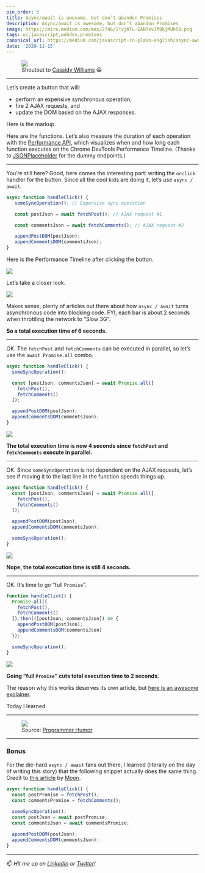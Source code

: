 ```yaml
---
pin_order: 5
title: Async/await is awesome, but don’t abandon Promises
description: Async/await is awesome, but don’t abandon Promises
image: https://miro.medium.com/max/2746/1*vjATL-EAN7xvJf0kjMUh5Q.png
tags: ui,javascript,webdev,promises
canonical_url: https://medium.com/javascript-in-plain-english/async-await-is-awesome-but-dont-abandon-promises-f815b3df51dc
date: '2020-11-15'
---
```


<figure>
	<img src='https://miro.medium.com/max/2746/1*vjATL-EAN7xvJf0kjMUh5Q.png'>
	<figcaption>Shoutout to <a href="https://medium.com/u/4c5633187eea">Cassidy Williams</a> 😀</figcaption>
</figure>

***

Let’s create a button that will:

- perform an expensive synchronous operation,
- fire 2 AJAX requests, and
- update the DOM based on the AJAX responses.

Here is the markup.

<script src='https://gist.github.com/suhanw/b7d915ac044a8934d720629f4466c25e.js'></script>

Here are the functions. Let’s also measure the duration of each operation with the [Performance API](https://developer.mozilla.org/en-US/docs/Web/API/Performance/measure), which visualizes when and how long each function executes on the Chrome DevTools Performance Timeline. (Thanks to [JSONPlaceholder](https://jsonplaceholder.typicode.com) for the dummy endpoints.)


<script src='https://gist.github.com/suhanw/8e984392ffc4974e3654dda7082c6aff.js'></script>
***

You’re still here? Good, here comes the interesting part: writing the `onclick` handler for the button. Since all the cool kids are doing it, let’s use `async / await`.

```javascript
async function handleClick() {
   someSyncOperation(); // Expensive sync operation 

   const postJson = await fetchPost(); // AJAX request #1

   const commentsJson = await fetchComments(); // AJAX request #2

   appendPostDOM(postJson);
   appendCommentsDOM(commentsJson);
}
```

Here is the Performance Timeline after clicking the button.

![](https://cdn-images-1.medium.com/max/1024/1*IPbydXJik0QO9KfFCcx97g.png)

Let’s take a closer look.

![](https://cdn-images-1.medium.com/max/1024/1*Afxib_uy8WZ53t31PLEX1w.png)

Makes sense, plenty of articles out there about how `async / await` turns asynchronous code into blocking code. FYI, each bar is about 2 seconds when throttling the network to “Slow 3G”.

**So a total execution time of 6 seconds.**
***

OK. The `fetchPost` and `fetchComments` can be executed in parallel, so let’s use the `await Promise.all` combo.

```javascript
async function handleClick() {
  someSyncOperation();

  const [postJson, commentsJson] = await Promise.all([
    fetchPost(), 
    fetchComments()
  ]);

  appendPostDOM(postJson);
  appendCommentsDOM(commentsJson);
}
```

![](https://cdn-images-1.medium.com/max/1010/1*37EwgrRI3pE2GHO9axxQpA.png)

**The total execution time is now 4 seconds since `fetchPost` and `fetchComments` execute in parallel.**
***

OK. Since `someSyncOperation` is not dependent on the AJAX requests, let’s see if moving it to the last line in the function speeds things up.

```javascript
async function handleClick() {
  const [postJson, commentsJson] = await Promise.all([
    fetchPost(), 
    fetchComments()
  ]);

  appendPostDOM(postJson);
  appendCommentsDOM(commentsJson);

  someSyncOperation();
}
```

![](https://cdn-images-1.medium.com/max/1024/1*LIFtuI-vycSo2BLz15jZVg.png)

**Nope, the total execution time is still 4 seconds.**
***

OK. It’s time to go “full `Promise`”.

```javascript
function handleClick() {
  Promise.all([
    fetchPost(),
    fetchComments()
  ]).then(([postJson, commentsJson]) => {
    appendPostDOM(postJson);
    appendCommentsDOM(commentsJson)
  });

  someSyncOperation();
}
```

![](https://cdn-images-1.medium.com/max/1000/1*sBJ0Vh_BHYVCzm4BF0dQoQ.png)

**Going “full `Promise`” cuts total execution time to 2 seconds.**

The reason why this works deserves its own article, but [here is an awesome explainer](http://latentflip.com/loupe/?code=JC5vbignYnV0dG9uJywgJ2NsaWNrJywgZnVuY3Rpb24gb25DbGljaygpIHsKICAgIHNldFRpbWVvdXQoZnVuY3Rpb24gdGltZXIoKSB7CiAgICAgICAgY29uc29sZS5sb2coJ1lvdSBjbGlja2VkIHRoZSBidXR0b24hJyk7ICAgIAogICAgfSwgMjAwMCk7Cn0pOwoKY29uc29sZS5sb2coIkhpISIpOwoKc2V0VGltZW91dChmdW5jdGlvbiB0aW1lb3V0KCkgewogICAgY29uc29sZS5sb2coIkNsaWNrIHRoZSBidXR0b24hIik7Cn0sIDUwMDApOwoKY29uc29sZS5sb2coIldlbGNvbWUgdG8gbG91cGUuIik7!!!PGJ1dHRvbj5DbGljayBtZSE8L2J1dHRvbj4%3D).

Today I learned.

***

<figure>
	<img src='https://cdn-images-1.medium.com/max/720/1*-WWI7e_QvvXBYp7BPzw0PA.jpeg'>
	<figcaption>Source: <a href="https://programmerhumour.tumblr.com/post/633961754778533888/google-my-saviour">Programmer Humor</a></figcaption>
</figure>

***

### Bonus

For the die-hard `async / await` fans out there, I learned (literally on the day of writing this story) that the following snippet actually does the same thing. Credit to [this article](https://medium.com/better-programming/an-extremely-easy-tip-to-improve-web-performance-with-async-await-b609e7e65744) by [Moon](https://medium.com/u/994dcd5bc2e8).

```javascript
async function handleClick() {
  const postPromise = fetchPost();
  const commentsPromise = fetchComments();
  
  someSyncOperation();
  const postJson = await postPromise;
  const commentsJson = await commentsPromise;

  appendPostDOM(postJson);
  appendCommentsDOM(commentsJson);
}
```
***

📫 _Hit me up on_ [_LinkedIn_](https://www.linkedin.com/in/suhanwijaya/) _or_ [_Twitter_](https://twitter.com/suhanw)_!_